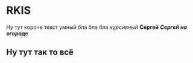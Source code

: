 # RKIS
Ну тут короче текст умный бла бла бла
*курсивный*
**Сергей**
***Сергей на огороде***
## Ну тут так то всё
